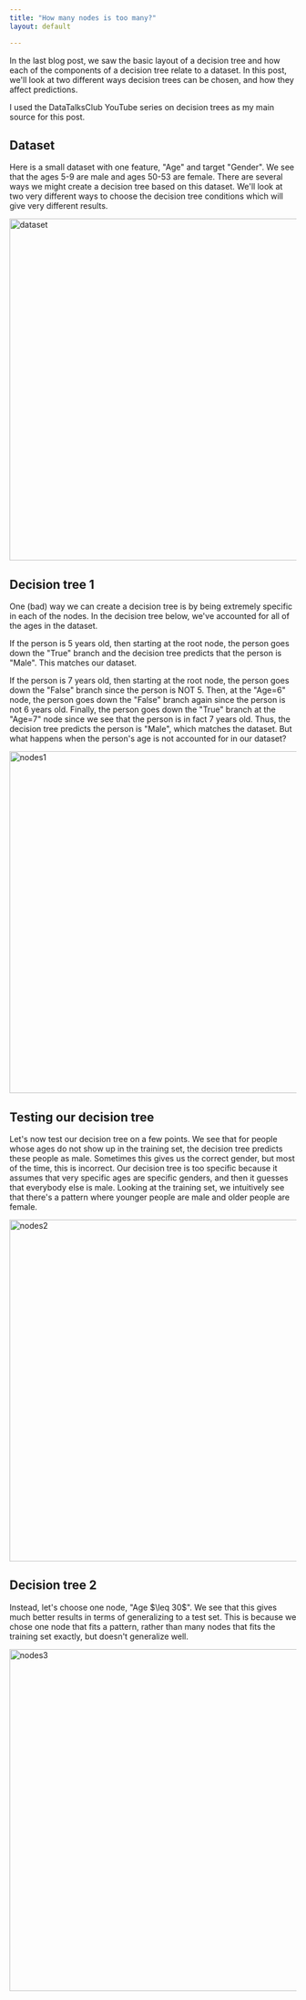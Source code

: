 ```yaml
---
title: "How many nodes is too many?"
layout: default

---
```



In the last blog post, we saw the basic layout of a decision tree and how each of the components of a decision tree relate to a dataset. 
In this post, we'll look at two different ways decision trees can be chosen, and how they affect predictions.

I used the DataTalksClub YouTube series on decision trees as my main source for this post. 

<h2>Dataset</h2>
<p>Here is a small dataset with one feature, "Age" and target "Gender". We see that the ages 5-9 are male and ages 50-53 are female. There are several ways we might create a decision tree based on this dataset. We'll look at two very different ways to choose the decision tree conditions which will give very different results.</p>

<img src="https://user-images.githubusercontent.com/125330688/236112677-bd4a91ae-a65b-47a3-9bbd-8040527e50c4.png" alt="dataset" width="600">

<h2>Decision tree 1</h2>
<p>One (bad) way we can create a decision tree is by being extremely specific in each of the nodes. In the decision tree below, we've accounted for all of the ages in the dataset.</p>
<p>If the person is 5 years old, then starting at the root node, the person goes down the "True" branch and the decision tree predicts that the person is "Male". This matches our dataset.</p> 
<p>If the person is 7 years old, then starting at the root node, the person goes down the "False" branch since the person is NOT 5. Then, at the "Age=6" node, the person goes down the "False" branch again since the person is not 6 years old. Finally, the person goes down the "True" branch at the "Age=7" node since we see that the person is in fact 7 years old. Thus, the decision tree predicts the person is "Male", which matches the dataset. But what happens when the person's age is not accounted for in our dataset?  </p>

<img src="https://user-images.githubusercontent.com/125330688/236112680-22c26c23-1aef-4dde-a879-66f3367249d0.png" alt="nodes1" width="600">

<h2>Testing our decision tree</h2>
<p>Let's now test our decision tree on a few points. We see that for people whose ages do not show up in the training set, the decision tree predicts these people as male. Sometimes this gives us the correct gender, but most of the time, this is incorrect. Our decision tree is too specific because it assumes that very specific ages are specific genders, and then it guesses that everybody else is male. Looking at the training set, we intuitively see that there's a pattern where younger people are male and older people are female. </p>
<img src="https://user-images.githubusercontent.com/125330688/236112685-49e254b3-316d-4a9c-83e7-eab03acb7c1f.png" alt="nodes2" width="600">


<h2>Decision tree 2</h2>
<p>Instead, let's choose one node, "Age $\leq 30$". We see that this gives much better results in terms of generalizing to a test set. This is because we chose one node that fits a pattern, rather than many nodes that fits the training set exactly, but doesn't generalize well.</p>
<img src="https://user-images.githubusercontent.com/125330688/236112686-80d22ffa-37f7-43be-8c05-e3f903baeacd.png" alt="nodes3" width="600">


